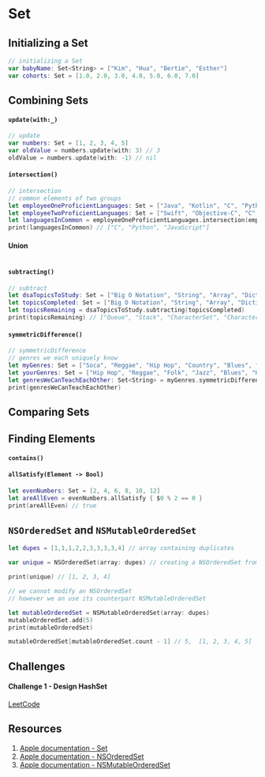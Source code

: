 # Set

## Initializing a Set
```swift 
// initializing a Set
var babyName: Set<String> = ["Kim", "Hua", "Bertie", "Esther"]
var cohorts: Set = [1.0, 2.0, 3.0, 4.0, 5.0, 6.0, 7.0]
```

## Combining Sets

#### `update(with:_)`

```swift 
// update
var numbers: Set = [1, 2, 3, 4, 5]
var oldValue = numbers.update(with: 3) // 3
oldValue = numbers.update(with: -1) // nil
```

#### `intersection()`

```swift 
// intersection
// common elements of two groups
let employeeOneProficientLanguages: Set = ["Java", "Kotlin", "C", "Python", "SQL", "Go", "Dart", "JavaScript"]
let employeeTwoProficientLanguages: Set = ["Swift", "Objective-C", "C", "Python", "JavaScript"]
let languagesInCommon = employeeOneProficientLanguages.intersection(employeeTwoProficientLanguages)
print(languagesInCommon) // ["C", "Python", "JavaScript"]
```

#### Union 

```swift 
```

#### `subtracting()`

```swift 
// subtract
let dsaTopicsToStudy: Set = ["Big O Notation", "String", "Array", "Dictionary", "Set", "Character", "CharacterSet", "Stack", "Queue", "Linked List"]
let topicsCompleted: Set = ["Big O Notation", "String", "Array", "Dictionary", "Linked List"]
let topicsRemaining = dsaTopicsToStudy.subtracting(topicsCompleted)
print(topicsRemaining) // ["Queue", "Stack", "CharacterSet", "Character", "Set"]
```

#### `symmetricDifference()`

```swift 
// symmetricDifference
// genres we each uniquely know
let myGenres: Set = ["Soca", "Reggae", "Hip Hop", "Country", "Blues", "Jazz", "Funk", "Zouk"]
let yourGenres: Set = ["Hip Hop", "Reggae", "Folk", "Jazz", "Blues", "Hi-Life", "Techno", "House"]
let genresWeCanTeachEachOther: Set<String> = myGenres.symmetricDifference(yourGenres)
print(genresWeCanTeachEachOther)
```

## Comparing Sets

#### 

## Finding Elements 

#### `contains()`

#### `allSatisfy(Element -> Bool)`

```swift 
let evenNumbers: Set = [2, 4, 6, 8, 10, 12]
let areAllEven = evenNumbers.allSatisfy { $0 % 2 == 0 }
print(areAllEven) // true
```

## `NSOrderedSet` and `NSMutableOrderedSet`

```swift 
let dupes = [1,1,1,2,2,3,3,3,3,4] // array containing duplicates

var unique = NSOrderedSet(array: dupes) // creating a NSOrderedSet from an Array, it will be unique and keep the order of the elements

print(unique) // [1, 2, 3, 4]

// we cannot modify an NSOrderedSet
// however we an use its counterpart NSMutableOrderedSet

let mutableOrderedSet = NSMutableOrderedSet(array: dupes)
mutableOrderedSet.add(5) 
print(mutableOrderedSet)

mutableOrderedSet[mutableOrderedSet.count - 1] // 5,  [1, 2, 3, 4, 5]
```

## Challenges 

#### Challenge 1 - Design HashSet

[LeetCode](https://leetcode.com/problems/design-hashset/)

## Resources 

1. [Apple documentation - Set](https://developer.apple.com/documentation/swift/set)
2. [Apple documentation - NSOrderedSet](https://developer.apple.com/documentation/foundation/nsorderedset)
3. [Apple documentation - NSMutableOrderedSet](https://developer.apple.com/documentation/foundation/nsmutableorderedset)
